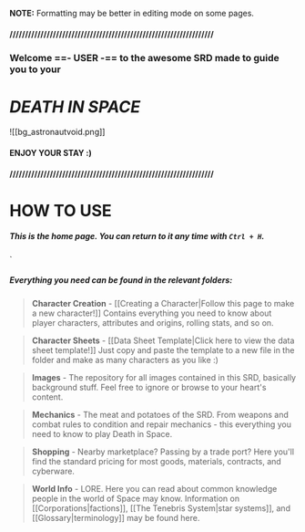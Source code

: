 
 **NOTE:** Formatting may be better in editing mode on some pages.
#### //////////////////////////////////////////////////////////////////
### Welcome ==- USER -== to the awesome SRD made to guide you to your
#                   *DEATH IN SPACE*

![[bg_astronautvoid.png]]

####                        ENJOY YOUR STAY :)

#### //////////////////////////////////////////////////////////////////


# HOW TO USE

##### This is the home page. You can return to it any time with `Ctrl + H`.
`
##### Everything you need can be found in the relevant folders:

> **Character Creation** - [[Creating a Character|Follow this page to make a new character!]] Contains everything you need to know about player characters, attributes and origins, rolling stats, and so on.


> **Character Sheets** - [[Data Sheet Template|Click here to view the data sheet template!]] Just copy and paste the template to a new file in the folder and make as many characters as you like :)


> **Images** - The repository for all images contained in this SRD, basically background stuff. Feel free to ignore or browse to your heart's content.


> **Mechanics** - The meat and potatoes of the SRD. From weapons and combat rules to condition and repair mechanics - this everything you need to know to play Death in Space.


> **Shopping** - Nearby marketplace? Passing by a trade port? Here you'll find the standard pricing for most goods, materials, contracts, and cyberware.


> **World Info** - LORE. Here you can read about common knowledge people in the world of Space may know. Information on [[Corporations|factions]], [[The Tenebris System|star systems]], and [[Glossary|terminology]] may be found here.


